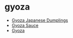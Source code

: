 # gyoza

 * [Gyoza Japanese Dumplings](../../index/g/gyoza-japanese-dumplings-56390033.json)
 * [Gyoza Sauce](../../index/g/gyoza-sauce.json)
 * [Gyoza](../../index/g/gyoza.json)
